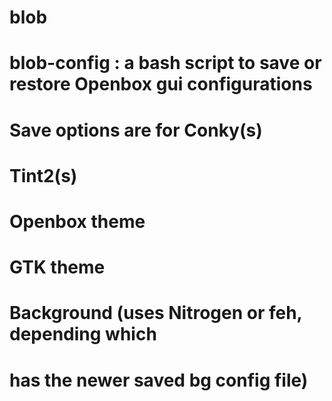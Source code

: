 # blob

# blob-config : a bash script to save or restore Openbox gui configurations
#
# Save options are for  Conky(s)
#                       Tint2(s)
#                       Openbox theme
#                       GTK theme
#                       Background (uses Nitrogen or feh, depending which
#                                   has the newer saved bg config file)
#
